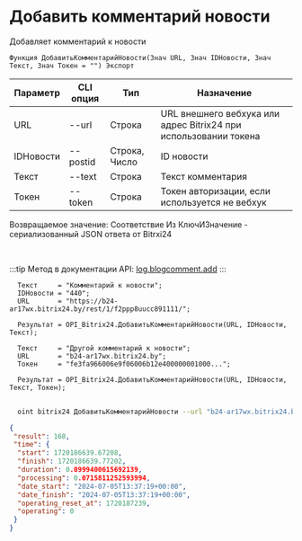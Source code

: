 ﻿---
sidebar_position: 6
---

# Добавить комментарий новости
 Добавляет комментарий к новости



`Функция ДобавитьКомментарийНовости(Знач URL, Знач IDНовости, Знач Текст, Знач Токен = "") Экспорт`

  | Параметр | CLI опция | Тип | Назначение |
  |-|-|-|-|
  | URL | --url | Строка | URL внешнего вебхука или адрес Bitrix24 при использовании токена |
  | IDНовости | --postid | Строка, Число | ID новости |
  | Текст | --text | Строка | Текст комментария |
  | Токен | --token | Строка | Токен авторизации, если используется не вебхук |

  
  Возвращаемое значение:   Соответствие Из КлючИЗначение - сериализованный JSON ответа от Bitrxi24

<br/>

:::tip
Метод в документации API: [log.blogcomment.add](https://dev.1c-bitrix.ru/rest_help/log/log_blogcomment_add.php)
:::
<br/>


```bsl title="Пример кода"
  Текст     = "Комментарий к новости";
  IDНовости = "440";
  URL       = "https://b24-ar17wx.bitrix24.by/rest/1/f2ppp8uucc891111/";
  
  Результат = OPI_Bitrix24.ДобавитьКомментарийНовости(URL, IDНовости, Текст);
  
  Текст     = "Другой комментарий к новости";
  URL       = "b24-ar17wx.bitrix24.by";
  Токен     = "fe3fa966006e9f06006b12e400000001000...";
  
  Результат = OPI_Bitrix24.ДобавитьКомментарийНовости(URL, IDНовости, Текст, Токен);
```
	


```sh title="Пример команды CLI"
    
  oint bitrix24 ДобавитьКомментарийНовости --url "b24-ar17wx.bitrix24.by" --postid "260" --text %text% --token "56898d66006e9f06006b12e400000001000..."

```

```json title="Результат"
{
 "result": 168,
 "time": {
  "start": 1720186639.67208,
  "finish": 1720186639.77202,
  "duration": 0.0999400615692139,
  "processing": 0.0715811252593994,
  "date_start": "2024-07-05T13:37:19+00:00",
  "date_finish": "2024-07-05T13:37:19+00:00",
  "operating_reset_at": 1720187239,
  "operating": 0
 }
}
```
